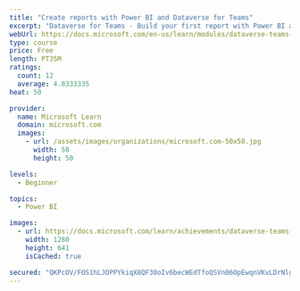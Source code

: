 ```yaml
---
title: "Create reports with Power BI and Dataverse for Teams"
excerpt: "Dataverse for Teams - Build your first report with Power BI and Dataverse for Teams."
webUrl: https://docs.microsoft.com/en-us/learn/modules/dataverse-teams-power-bi/
type: course
price: Free
length: PT35M
ratings:
  count: 12
  average: 4.8333335
heat: 50

provider:
  name: Microsoft Learn
  domain: microsoft.com
  images:
    - url: /assets/images/organizations/microsoft.com-50x50.jpg
      width: 50
      height: 50

levels:
  - Beginner

topics:
  - Power BI

images:
  - url: https://docs.microsoft.com/learn/achievements/dataverse-teams-power-bi-social.png
    width: 1280
    height: 641
    isCached: true

secured: "QKPcOV/FOS1hLJOPPYkiqX8QF30oIv6becWEdTfoQSVn06OpEwqnVKvLDrNlgYP222I+a/WIt7rsguJdr4ci7kseZlOttbXmr1quWMZaQQzZVM0qHmrTknkj9FULVFsKmlpKeYPiYvrNdCCNu+B/ZDm5pgjYdhwWF3QYHgQGjLpZWL8jKsBofNVG2E+79sSey05hdH+6gpgkUv3bufFhMkXgbevMaX70/zUifdsRztXTSN5HmX4MU0AoJPyn9muNFgMZp17smSUdzll/4RxM+pghAl/PHDDydcrQqSk8b9/bvry9/kkxYdJGknMDwjmDnRP6tUCIKRPXyG3vBgBYHn5VKNZyIrgypIfxKRwLDuje0T+Zt/2xRxP+3An9EBzt63jkFL6yyOnupCewf4KYG29bNIhr1vMdWqMie36C394=;3MCgaBWlrtLS/x+h/8THcA=="
---
```


